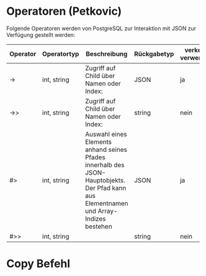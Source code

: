 # Operatoren (Petkovic)
Folgende Operatoren werden von PostgreSQL zur Interaktion mit JSON zur Verfügung gestellt werden:

| Operator | Operatortyp | Beschreibung | Rückgabetyp |verkettet verwendbar|
|---|---|---|---|---|
|->  | int, string | Zugriff auf Child über Namen oder Index: | JSON | ja |
| ->>| int, string | Zugriff auf Child über Namen oder Index: | string| nein |
| #>| int, string | Auswahl eines Elements anhand seines Pfades innerhalb des JSON-Hauptobjekts. Der Pfad kann aus Elementnamen und Array-Indizes bestehen | JSON| ja|
| #>>| int, string | | string| nein|

# Copy Befehl
